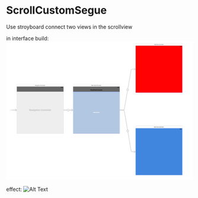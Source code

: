 # ScrollCustomSegue
Use stroyboard connect two views in the scrollview

in interface build:
![Alt Text](https://github.com/sjcode/ScrollCustomSegue/blob/master/CustomSegue/segue.png)

effect:
![Alt Text](https://github.com/sjcode/ScrollCustomSegue/blob/master/CustomSegue/scrollsegue.gif)